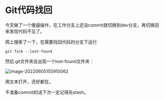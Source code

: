 # Git代码找回

今天做了一个傻逼操作，在工作分支上还没commit就切换到dev分支，再切换回来发现代码不见了。

网上搜索了一下，在需要找回代码的分支下运行

````
git fsck --lost-found
````

然后.git文件夹会出现一个lost-found文件夹：

![image-20220605155910062](https://cdn.jsdelivr.net/gh/Brandoooon/myBlog/docs/VCS/img/image-20220605155910062.png)

用文本打开，还好都在。

不准备commit的话下次一定记得先stash。
